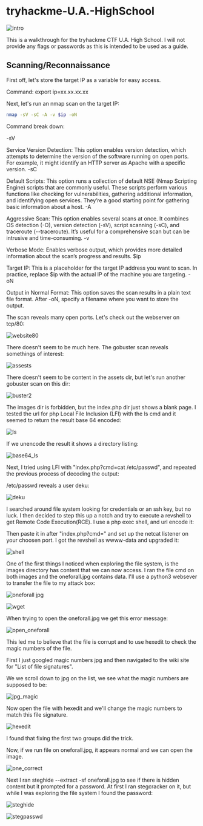 # tryhackme-U.A.-HighSchool
![intro](https://github.com/user-attachments/assets/a10ad4ac-e9d8-4897-ab87-126f9621d73d)

This is a walkthrough for the tryhackme CTF U.A. High School. I will not provide any flags or passwords as this is intended to be used as a guide. 

## Scanning/Reconnaissance

First off, let's store the target IP as a variable for easy access.

Command: export ip=xx.xx.xx.xx

Next, let's run an nmap scan on the target IP:
```bash
nmap -sV -sC -A -v $ip -oN
```

Command break down:

-sV

Service Version Detection: This option enables version detection, which attempts to determine the version of the software running on open ports. For example, it might identify an HTTP server as Apache with a specific version.
-sC

Default Scripts: This option runs a collection of default NSE (Nmap Scripting Engine) scripts that are commonly useful. These scripts perform various functions like checking for vulnerabilities, gathering additional information, and identifying open services. They’re a good starting point for gathering basic information about a host.
-A

Aggressive Scan: This option enables several scans at once. It combines OS detection (-O), version detection (-sV), script scanning (-sC), and traceroute (--traceroute). It’s useful for a comprehensive scan but can be intrusive and time-consuming.
-v

Verbose Mode: Enables verbose output, which provides more detailed information about the scan’s progress and results.
$ip

Target IP: This is a placeholder for the target IP address you want to scan. In practice, replace $ip with the actual IP of the machine you are targeting.
-oN

Output in Normal Format: This option saves the scan results in a plain text file format. After -oN, specify a filename where you want to store the output.

The scan reveals many open ports. Let's check out the webserver on tcp/80:

![website80](https://github.com/user-attachments/assets/37f54b95-96ad-4772-aa43-37831f79491c)

There doesn't seem to be much here. The gobuster scan reveals somethings of interest:

![assests](https://github.com/user-attachments/assets/ffff1c62-a5c8-43f3-8e89-0054c4f9cc46)

There doesn't seem to be content in the assets dir, but let's run another gobuster scan on this dir:

![buster2](https://github.com/user-attachments/assets/af5bc092-39a7-482e-97b3-831510da8fff)

The images dir is forbidden, but the index.php dir just shows a blank page. I tested the url for php Local File Inclusion (LFI) with the ls cmd and it seemed to return the result base 64 encoded:

![ls](https://github.com/user-attachments/assets/ab93eefa-1ba7-4ba8-9545-b22e60cade82)

If we unencode the result it shows a directory listing:

![base64_ls](https://github.com/user-attachments/assets/0aca6969-1403-4c50-8c2f-071492f4a6ac)

Next, I tried using LFI with "index.php?cmd=cat /etc/passwd", and repeated the previous process of decoding the output:

/etc/passwd reveals a user deku:

![deku](https://github.com/user-attachments/assets/805e16cb-0308-45d5-b6cd-edcc6dd1b065)

I searched around file system looking for credentials or an ssh key, but no luck. 
I then decided to step this up a notch and try to execute a revshell to get Remote Code Execution(RCE). 
I use a php exec shell, and url encode it:

Then paste it in after "index.php?cmd=" and set up the netcat listener on your choosen port.
I got the revshell as wwww-data and upgraded it:

![shell](https://github.com/user-attachments/assets/cbf9f742-e95a-4fab-bf0e-0430c6cb6291)

One of the first things I noticed when exploring the file system, is the images directory has content that we can now access. I ran the file cmd on both images and the oneforall.jpg contains data. I'll use a python3 websever to transfer the file to my attack box:

![oneforall jpg](https://github.com/user-attachments/assets/f2096009-4378-4181-90ec-0acf0cab0288)

![wget](https://github.com/user-attachments/assets/7fb0c16c-5478-441f-8f14-3673772a680a)

When trying to open the oneforall.jpg we get this error message:

![open_oneforall](https://github.com/user-attachments/assets/f5a1ef06-505b-448b-a118-ba621ce5b7d7)

This led me to believe that the file is corrupt and to use hexedit to check the magic numbers of the file.

First I just googled magic numbers jpg and then navigated to the wiki site for "List of file signatures".

We we scroll down to jpg on the list, we see what the magic numbers are supposed to be:

![jpg_magic](https://github.com/user-attachments/assets/943d18ea-46da-489a-9f33-9445b8c18fd6)

Now open the file with hexedit and we'll change the magic numbers to match this file signature.

![hexedit](https://github.com/user-attachments/assets/0c8af332-9848-47d9-8ad1-0204056de6c4)

I found that fixing the first two groups did the trick.

Now, if we run file on oneforall.jpg, it appears normal and we can open the image.

![one_correct](https://github.com/user-attachments/assets/28722fb0-e6f2-43f6-a9f6-46231961a40d)

Next I ran steghide --extract -sf oneforall.jpg to see if there is hidden content but it prompted for a password. At first I ran stegcracker on it, but while I was exploring the file system I found the password:

![steghide](https://github.com/user-attachments/assets/9ae89e1b-7945-44c3-8632-21b2a6dfc814)

![stegpasswd](https://github.com/user-attachments/assets/7f0101b3-a707-4bbe-b729-095d20be82f5)





